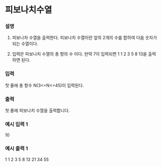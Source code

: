 # 피보나치수열

<h3>설명</h3>

1) 피보나차 수열을 출력한다. 피보나치 수열이란 앞의 2개의 수를 합하여 다음 숫자가 되는 수열이다.

2) 입력은 피보나치 수열의 총 항의 수 이다. 만약 7이 입력되면 1 1 2 3 5 8 13을 출력하면 된다.

<h3>입력</h3>

첫 줄에 총 항수 N(3<=N<=45)이 입력된다.

<h3>출력</h3>

첫 줄에 피보나치 수열을 출력합니다.

<h3>예시 입력 1</h3>

10

<h3>예시 출력 1</h3>

1 1 2 3 5 8 13 21 34 55